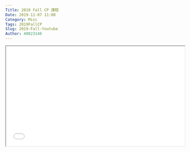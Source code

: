 ```yaml
---
Title: 2019 Fall CP 課程
Date: 2019-11-07 11:00
Category: Misc
Tags: 2019FallCP
Slug: 2019-Fall-Youtube
Author: 40823146
---
```


<iframe width="560" height="314" src="//www.youtube.com/embed/I2_mjQ8b42E" allowfullscreen="allowfullscreen"></iframe>

<!-- PELICAN_END_SUMMARY -->